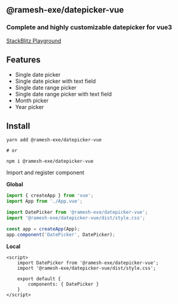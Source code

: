 ## @ramesh-exe/datepicker-vue


### Complete and highly customizable datepicker for vue3


[StackBlitz Playground](https://stackblitz.com/edit/ramesh-exedatepicker-vue?file=src%2Fcomponents%2FPlayground.vue)

## Features

- Single date picker
- Single date picker with text field
- Single date range picker
- Single date range picker with text field
- Month picker
- Year picker

## Install

```shell
yarn add @ramesh-exe/datepicker-vue

# or

npm i @ramesh-exe/datepicker-vue
```

Import and register component

**Global**

```js
import { createApp } from 'vue';
import App from './App.vue';

import DatePicker from '@ramesh-exe/datepicker-vue';
import '@ramesh-exe/datepicker-vue/dist/style.css';

const app = createApp(App);
app.component('DatePicker', DatePicker);
```

**Local**

```vue
<script>
    import DatePicker from '@ramesh-exe/datepicker-vue';
    import '@ramesh-exe/datepicker-vue/dist/style.css';
    
    export default {
        components: { DatePicker }
    }
</script>
```
